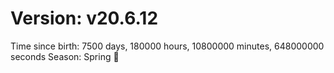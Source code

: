 # Version: v20.6.12
Time since birth: 7500 days, 180000 hours, 10800000 minutes, 648000000 seconds
Season: Spring 🌸
